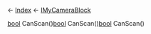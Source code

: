 ← [Index](Api-Index) ← [IMyCameraBlock](Sandbox.ModAPI.Ingame.IMyCameraBlock)

[bool](System.Boolean) CanScan()[bool](System.Boolean) CanScan()[bool](System.Boolean) CanScan()